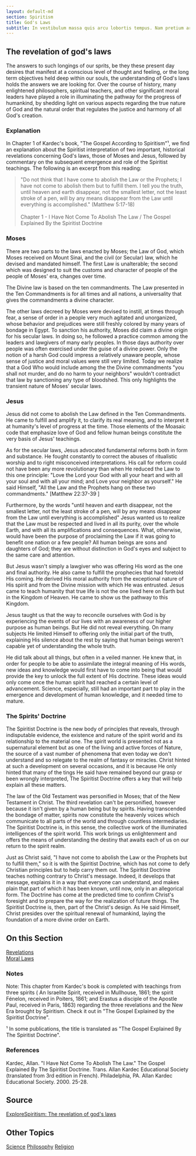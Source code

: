 ```yaml
---
layout: default-md
section: Spiritism
title: God's Laws
subtitle: In vestibulum massa quis arcu lobortis tempus. Nam pretium arcu in odio vulputate luctus.
---
```


## The revelation of god's laws
The answers to such longings of our sprits, be they these present day desires that manifest at a conscious level of thought and feeling, or the long term objectives held deep within our souls, the understanding of God's laws holds the answers we are looking for.  Over the course of history, many enlightened philosophers, spiritual teachers, and other significant moral leaders have played a role in illuminating the pathway for the progress of humankind, by shedding light on various aspects regarding the true nature of God and the natural order that regulates the justice and harmony of all God's creation. 

### Explanation
In Chapter 1 of Kardec's book,  "The Gospel According to Spiritism"¹, we find an explanation about the Spiritist interpretation of two important, historical revelations concerning God's laws, those of Moses and Jesus, followed by commentary on the subsequent emergence and role of the Spiritist teachings.   The following is an excerpt from this reading:


> "Do not think that I have come to abolish the Law or the Prophets; I have not come to abolish them but to fulfill them.  I tell you the truth, until heaven and earth disappear, not the smallest letter, not the least stroke of a pen, will by any means disappear from the Law until everything is accomplished." (Matthew 5:17-18)<br><br>
> Chapter 1 - I Have Not Come To Abolish The Law / The Gospel Explained By the Spiritist Doctrine


### Moses
There are two parts to the laws enacted by Moses; the Law of God, which Moses received on Mount Sinai, and the civil (or Secular) law, which he devised and mandated himself.  The first Law is unalterable; the second which was designed to suit the customs and character of people of the people of Moses' era, changes over time.

The Divine law is based on the  ten commandments. The Law presented in the Ten Commandments is for all times and all nations, a universality that gives the commandments a divine character.  

The other laws decreed by Moses were devised to instill, at times through fear, a sense of order in a people very much agitated and unorganized, whose behavior and prejudices were still freshly colored by many years of bondage in Egypt.  To sanction his authority, Moses did claim a divine origin for his secular laws.  In doing so, he followed a practice common among the leaders and lawgivers of many early peoples.  In those days authority over people was often exercised under the guise of a divine power.  Only the notion of a harsh God could impress a relatively unaware people, whose sense of justice and moral values were still very limited.  Today we realize that a God Who would include among the the Divine commandments "you shall not murder, and do no harm to your neighbors" wouldn't contradict that law by sanctioning any type of bloodshed. This only highlights the transient nature of Moses' secular laws.  

### Jesus
Jesus did not come to abolish the Law defined in the Ten Commandments.  He came to fulfill and amplify it, to clarify its real meaning, and to interpret it at humanity's level of progress at the time.  Those elements of the Moasaic code that emphasize love of God and fellow human beings constitute the very basis of Jesus' teachings.  

As for the secular laws, Jesus advocated fundamental reforms both in form and substance.  He fought constantly to correct the abuses of ritualistic worship and to right misconceived interpretations.  His call for reform could not have been any more revolutionary than when He reduced the Law to this one principle: "Love the Lord your God with all your heart and with all your soul and with all your mind; and Love your neighbor as yourself."  He said Himself, "All the Law and the Prophets hang on these two commandments." [Matthew 22:37-39 ]

Furthermore, by the words "until heaven and earth disappear, not the smallest letter, not the least stroke of a pen, will by any means disappear from the Law until everything is accomplished" Jesus wanted us to realize that the Law must be respected and lived in all its purity, over the whole Earth, and with all its amplifications and consequences.  What, otherwise, would have been the purpose of proclaiming the Law if it was going to benefit one nation or a few people?  All human beings are sons and daughters of God; they are without distinction in God's eyes and subject to the same care and attention.

But Jesus wasn't simply a lawgiver who was offering His word as the one and final authority.  He also came to fulfill the prophecies that had foretold His coming.  He derived His moral authority from the exceptional nature of His spirit and from the Divine mission with which He was entrusted.  Jesus came to teach humanity that true life is not the one lived here on Earth but in the Kingdom of Heaven.  He came to show us the pathway to this Kingdom.  

Jesus taught us that the way to reconcile ourselves with God is by experiencing the events of our lives with an awareness of our higher purpose as human beings.  But He did not reveal everything.   On many subjects He limited Himself to offering only the initial part of the truth, explaining His silence about the rest by saying that human beings weren't capable yet of understanding the whole truth.   

He did talk about all things, but often in a veiled manner.  He knew that, in order for people to be able to assimilate the integral meaning of His words, new ideas and knowledge would first have to come into being that would provide the key to unlock the full extent of His doctrine.  These ideas would only come once the human spirit had reached a certain level of advancement.  Science, especially, still had an important part to play in the emergence and development of human knowledge, and it needed time to mature.


### The Spirits' Doctrine

The Spiritist Doctrine is the new body of principles that reveals, through indisputable evidence, the existence and nature of the spirit world and its relationship to the material one.  The spirit world is presented not as a supernatural element but as one of the living and active forces of Nature, the source of a vast number of phenomena that even today we don't understand and so relegate to the realm of fantasy or miracles.  Christ hinted at such a development on several occasions, and it is because He only hinted that many of the tings He said have remained beyond our grasp or been wrongly interpreted,  The Spiritist Doctrine offers a key that will help explain all these matters.

The law of the Old Testament was personified in Moses; that of the New Testament in Christ.  The third revelation can't be personified, however because it isn't given by a human being but by spirits.  Having transcended the bondage of matter, spirits now constitute the heavenly voices which communicate to all parts of the world and through countless intermediaries.  The Spiritist Doctrine is, in this sense, the collective work of the illuminated intelligences of the spirit world.  This work brings us enlightenment and offers the means of understanding the destiny that awaits each of us on our return to the spirit realm.

Just as Christ said, "I have not come to abolish the Law or the Prophets but to fulfill them," so it is with the Spiritist Doctrine, which has not come to defy Christian principles but to help carry them out.  The Spiritist Doctrine teaches nothing contrary to Christ's message.  Indeed, it develops that message, explains it in a way that everyone can understand, and makes plain that part of which it has been known, until now, only in an allegorical form.  The Doctrine has come at the predicted time to confirm Christ's foresight and to prepare the way for the realization of future things.  The Spiritist Doctrine is, then, part of the Christ's design.  As He said Himself, Christ presides over the spiritual renewal of humankind, laying the foundation of a more divine order on Earth.    


## On this Section
[Revelations](revelations)  
[Moral Laws](moral-laws)  

### Notes
Note: This chapter from Kardec's book is completed with teachings from three spirits ( An Israelite Spirit, received in Mullhouse, 1861; the spirit Fénelon, received in Poiters, 1861; and Erastus a disciple of the Apostle Paul, received in Paris, 1863) regarding the three revelations and the New Era brought by Spiritism.  Check it out in "The Gospel Explained by the Spiritist Doctrine".  

¹ In some publications, the title is translated as "The Gospel Explained By The Spiritist Doctrine".

### References
Kardec, Allan. "I Have Not Come To Abolish The Law." The Gospel  Explained By The Spiritist Doctrine.  Trans. Allan Kardec Educational Society (translated from 3rd edition in French). Philadelphia, PA. Allan Kardec Educational Society. 2000. 25-28.


## Source
[ExploreSpiritism: The revelation of god's laws](//www.explorespiritism.com/religionrevelation.htm)



## Other Topics
<a href="/spiritism/science/" class="button">Science</a>
<a href="/spiritism/philosophy/" class="button">Philosophy</a>
<a href="/spiritism/religion/" class="button">Religion</a>